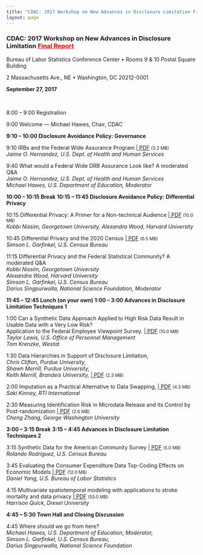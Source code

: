 ```yaml
---
title: "CDAC: 2017 Workshop on New Advances in Disclosure Limitation Final Report"
layout: page
---
```


<div class="fcsm-workshop-container">
  <h3>CDAC: 2017 Workshop on New Advances in Disclosure Limitation <a style="color:red" href="{{site.baseurl}}/assets/files/docs/2017_CDAC_Workshop_Report.pdf" target="_blank">Final Report</a></h3>
  <p>Bureau of Labor Statistics Conference Center • Rooms 9 &amp; 10 Postal Square Building</p>
  <p>2 Massachusetts Ave., NE • Washington, DC 20212-0001</p>
  <p><b>September 27, 2017</b></p>

  <br />
  <p>8:00 – 9:00 Registration</p>
  <p>9:00 Welcome — Michael Hawes, Chair, CDAC</p>
  <b>9:10 – 10:00 Disclosure Avoidance Policy: Governance</b>
  <p>9:10 IRBs and the Federal Wide Assurance Program <a href="{{site.baseurl}}/assets/files/docs/CDAC_2017_Hernandez.pdf" target="_blank"> | PDF</a>  <small> (3.2 MB)</small><br /><!-------pdf/CDAC_2017_Hernandez.pdf--->
  <i>Jaime O. Hernandez, U.S. Dept. of Health and Human Services</i></p>
  <p>9:40 What would a Federal Wide DRB Assurance Look like? A moderated Q&amp;A<br />
  <i>Jaime O. Hernandez, U.S. Dept. of Health and Human Services<br />
  Michael Hawes, U.S. Department of Education, Moderator</i></p>
  <b>10:00 – 10:15 Break</b>
  <b>10:15 – 11:45 Disclosure Avoidance Policy: Differential Privacy</b>
  <p>10:15 Differential Privacy: A Primer for a Non-technical Audience <a href="{{site.baseurl}}/assets/files/docs/CDAC_2017_Nissim_and_Woodv2.pdf" target="_blank"> | PDF</a>  <small> (10.0 MB)</small><br /><!--------------CDAC_2017_Nissim_and_Woodv2.pdf---------->
  <i>Kobbi Nissim, Georgetown University, Alexandra Wood, Harvard University</i></p>
  <p>10:45 Differential Privacy and the 2020 Census <a href="{{site.baseurl}}/assets/files/docs/garfinkel-modernizing-disclosure-avoidance.pdf" target="_blank"> | PDF</a>  <small> (6.5 MB)</small><br />
    <!-------garfinkel-modernizing-disclosure-avoidance.pdf------->
  <i>Simson L. Garfinkel, U.S. Census Bureau</i></p>
  <p>11:15 Differential Privacy and the Federal Statistical Community? A moderated Q&amp;A<br />
  <i>Kobbi Nissim, Georgetown University<br />
  Alexandra Wood, Harvard University<br />
  Simson L. Garfinkel, U.S. Census Bureau<br />
  Darius Singpurwalla, National Science Foundation, Moderator</i></p>
  <b>11:45 – 12:45 Lunch (on your own)</b>
  <b>1:00 – 3:00 Advances in Disclosure Limitation Techniques 1</b>
  <p>1:00 Can a Synthetic Data Approach Applied to High Risk Data Result in Usable Data with a Very Low Risk?<br /> Application to the Federal Employee Viewpoint Survey. <a href="{{site.baseurl}}/assets/files/docs/CDAC_2017_Lewis_and_Krenzke.pdf" target="_blank"> | PDF</a>  <small> (10.0 MB)</small><!-----CDAC_2017_Lewis_and_Krenzke.pdf----><br />
  <i>Taylor Lewis, U.S. Office of Personnel Management</i><br />
  <i>Tom Krenzke, Westat</i></p>
  <p>1:30 Data Hierarchies in Support of Disclosure Limitation, <a href="{{site.baseurl}}/assets/files/docs/CDAC_2017_Merrill_andMerrill.pdf" target="_blank"></a> <!------CDAC_2017_Merrill_andMerrill.pdf------><br />
  <i>Chris Clifton, Purdue University,<br />
  Shawn Merrill, Purdue University,<br />
  Keith Merrill, Brandeis University, </i><a href="{{site.baseurl}}/assets/files/docs/CDAC_2017_Merrill_andMerrill.pdf" target="_blank"> | PDF</a>  <small> (2.3 MB)</small><br /></p>
  <p>2:00 Imputation as a Practical Alternative to Data Swapping, <a href="{{site.baseurl}}/assets/files/docs/CDAC_2017_Kinney.pdf" target="_blank"> | PDF</a>  <small> (4.3 MB)</small><br />
    <!-------------CDAC_2017_Kinney.pdf--------->
  <i>Saki Kinney, RTI International </i></p>
  <p>2:30 Measuring Identification Risk in Microdata Release and its Control by Post-randomization <a href="{{site.baseurl}}/assets/files/docs/CDAR_2017_Zhang.pdf" target="_blank">| PDF</a> <small> (2.6 MB)</small><!-------------CDAR_2017_Zhang.pdf-----------><br />
  <i>Cheng Zhang, George Washington University</i></p>
  <b>3:00 – 3:15 Break</b>
  <b>3:15 – 4:45 Advances in Disclosure Limitation Techniques 2</b>
  <p>3:15 Synthetic Data for the American Community Survey <a href="{{site.baseurl}}/assets/files/docs/CDAC_2017_Rodriguez.pdf" target="_blank">| PDF</a>  <small> (5.0 MB)</small><br /><!----------CDAC_2017_Rodriguez.pdf--->
  <i>Rolando Rodríguez, U.S. Census Bureau</i></p>
  <p>3:45 Evaluating the Consumer Expenditure Data Top-Coding Effects on Economic Models <a href="{{site.baseurl}}/assets/files/docs/CDAC_2017-Yang-v2.pdf" target="_blank">| PDF</a>  <small> (12.0 MB)</small><br /><!------/CDAC_2017-Yang-v2.pdf----->
  <i>Daniel Yang, U.S. Bureau of Labor Statistics</i></p>
  <p>4:15 Multivariate spatiotemporal modeling with applications to stroke mortality and data privacy <a href="{{site.baseurl}}/assets/files/docs/CDAR_2017_Quick2.pdf" target="_blank">| PDF</a>  <small> (55.0 MB)</small><br /><!----------CDAR_2017_Quick2.pdf--------->
  <i>Harrison Quick, Drexel University </i></p>
  <b>4:45 – 5:30 Town Hall and Closing Discussion</b>
  <p>4:45 Where should we go from here?<br />
  <i>Michael Hawes, U.S. Department of Education, Moderator,<br />
  Simson L. Garfinkel, U.S. Census Bureau,<br />
  Darius Singpurwalla, National Science Foundation</i></p>
</div>